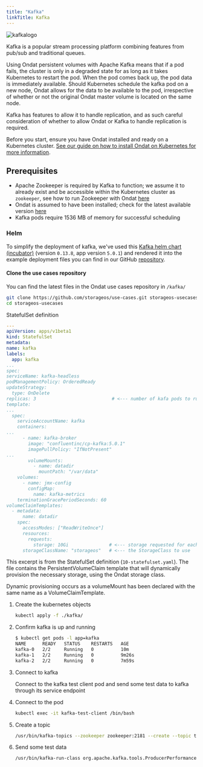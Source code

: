 ```yaml
---
title: "Kafka"
linkTitle: Kafka
---
```


![kafkalogo](/images/docs/explore/kafka.png)

Kafka is a popular stream processing platform combining features from pub/sub
and traditional queues.

Using Ondat persistent volumes with Apache Kafka means that if a pod
fails, the cluster is only in a degraded state for as long as it takes
Kubernetes to restart the pod. When the pod comes back up, the pod data is
immediately available. Should Kubernetes schedule the kafka pod on a
new node, Ondat allows for the data to be available to the pod,
irrespective of whether or not the original Ondat master volume
is located on the same node.

Kafka has features to allow it to handle replication, and as such careful
consideration of whether to allow Ondat or Kafka to handle replication
is required.

Before you start, ensure you have Ondat installed and ready on a Kubernetes
cluster. [See our guide on how to install Ondat on Kubernetes for more
information](/docs/install/kubernetes).

## Prerequisites

- Apache Zookeeper is required by Kafka to function; we assume it to already
exist and be accessible within the Kubernetes cluster as `zookeeper`, see how
to run Zookeeper with Ondat
[here](/docs/usecases/zookeeper)
- Ondat is assumed to have been installed; check for the latest
available version [here](/docs/reference/release_notes)
- Kafka pods require 1536 MB of memory for successful scheduling

### Helm

To simplify the deployment of kafka, we've used this
[Kafka helm chart (incubator)](https://github.com/helm/charts/tree/master/incubator/kafka)
(version `0.13.8`, app version `5.0.1`) and rendered it into the
example deployment files you can find in our GitHub
[repository](https://github.com/storageos/use-cases/tree/master/kafka).

#### Clone the use cases repository

You can find the latest files in the Ondat use cases repository
in `/kafka/`

  ```bash
git clone https://github.com/storageos/use-cases.git storageos-usecases
cd storageos-usecases
```

StatefulSet definition

  ```yaml
---
apiVersion: apps/v1beta1
kind: StatefulSet
metadata:
  name: kafka
  labels:
    app: kafka
...
spec:
  serviceName: kafka-headless
  podManagementPolicy: OrderedReady
  updateStrategy:
    type: OnDelete
  replicas: 3                            # <--- number of kafa pods to run
  template:
...
    spec:
      serviceAccountName: kafka
      containers:
...
        - name: kafka-broker
          image: "confluentinc/cp-kafka:5.0.1"
          imagePullPolicy: "IfNotPresent"
...
          volumeMounts:
            - name: datadir
              mountPath: "/var/data"
      volumes:
        - name: jmx-config
          configMap:
            name: kafka-metrics
      terminationGracePeriodSeconds: 60
  volumeClaimTemplates:
    - metadata:
        name: datadir
      spec:
        accessModes: ["ReadWriteOnce"]
        resources:
          requests:
            storage: 10Gi               # <--- storage requested for each pod
        storageClassName: "storageos"   # <--- the StorageClass to use
```

  This excerpt is from the StatefulSet definition (`10-statefulset.yaml`). The
  file contains the PersistentVolumeClaim template that will dynamically
  provision the necessary storage, using the Ondat storage class.

  Dynamic provisioning occurs as a volumeMount has been declared with the same
  name as a VolumeClaimTemplate.

1. Create the kubernetes objects

   ```bash
   kubectl apply -f ./kafka/
    ```

1. Confirm kafka is up and running

   ```bash
   $ kubectl get pods -l app=kafka
   NAME      READY   STATUS    RESTARTS   AGE
   kafka-0   2/2     Running   0          10m
   kafka-1   2/2     Running   0          9m26s
   kafka-2   2/2     Running   0          7m59s
   ```

1. Connect to kafka

   Connect to the kafka test client pod and send some test data to kafka through
   its service endpoint

1. Connect to the pod

   ```bash
   kubectl exec -it kafka-test-client /bin/bash
   ```

1. Create a topic

   ```bash
   /usr/bin/kafka-topics --zookeeper zookeeper:2181 --create --topic test-rep-one --partitions 6 --replication-factor 1
   ```

1. Send some test data

   ```bash
   /usr/bin/kafka-run-class org.apache.kafka.tools.ProducerPerformance --topic test-rep-one --num-records 5000 --record-size 100 --throughput -1 --print-metrics --producer-props acks=1 bootstrap.servers=kafka:9092 buffer.memory=67108864 batch.size=8196
   ```

